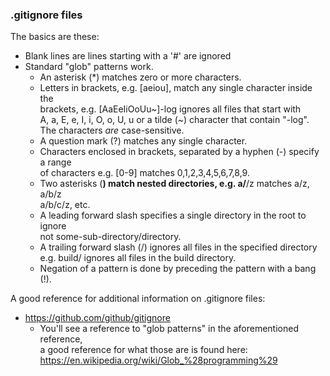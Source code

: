 ### .gitignore files  

The basics are these:
* Blank lines are lines starting with a '#' are ignored  
* Standard "glob" patterns work.  
  * An asterisk (*) matches zero or more characters.  
  * Letters in brackets, e.g. [aeiou], match any single character inside the  
    brackets, e.g. [AaEeIiOoUu~]-log ignores all files that start with  
    A, a, E, e, I, i, O, o, U, u or a tilde (~) character that contain "-log".  
    The characters _are_ case-sensitive.  
  * A question mark (?) matches any single character.  
  * Characters enclosed in brackets, separated by a hyphen (-) specify a range  
    of characters e.g. [0-9] matches 0,1,2,3,4,5,6,7,8,9.  
  * Two asterisks (**) match nested directories, e.g. a/**/z matches a/z, a/b/z  
    a/b/c/z, etc.  
  * A leading forward slash specifies a single directory in the root to ignore  
    not some-sub-directory/directory.  
  * A trailing forward slash (/) ignores all files in the specified directory  
    e.g. build/ ignores all files in the build directory.  
  * Negation of a pattern is done by preceding the pattern with a bang (!).  

A good reference for additional information on .gitignore files:  
* https://github.com/github/gitignore  
  * You'll see a reference to "glob patterns" in the aforementioned reference,  
    a good reference for what those are is found here:  
      https://en.wikipedia.org/wiki/Glob_%28programming%29  